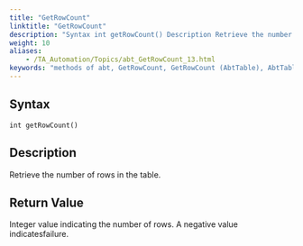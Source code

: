 ```yaml
--- 
title: "GetRowCount"
linktitle: "GetRowCount"
description: "Syntax int getRowCount() Description Retrieve the number of rows in the table. Return Value Integer value indicating the number of rows. A negative value indicates failure."
weight: 10
aliases: 
    - /TA_Automation/Topics/abt_GetRowCount_13.html
keywords: "methods of abt, GetRowCount, GetRowCount (AbtTable), AbtTable, getrowcount, abttable getrowcount, number of rows in table, row count, how many rows in table"
---
```


## Syntax

`int getRowCount()`

## Description

Retrieve the number of rows in the table.

## Return Value

Integer value indicating the number of rows. A negative value indicatesfailure.




